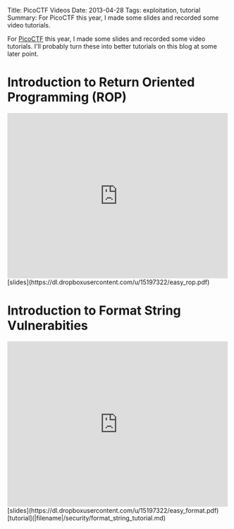 Title: PicoCTF Videos
Date: 2013-04-28
Tags: exploitation, tutorial
Summary: For PicoCTF this year, I made some slides and recorded some video tutorials.

For [PicoCTF](picoctf.com) this year, I made some slides and recorded some
video tutorials. I'll probably turn these into better tutorials on this blog at
some later point.

# Introduction to Return Oriented Programming (ROP) #

<!-- <video width="100%" controls>
  <source src="https://dl.dropboxusercontent.com/u/15197322/easy_rop.mp4">
</video> -->
<iframe src="http://player.vimeo.com/video/65014453" width="500" height="375"
frameborder="0" webkitAllowFullScreen mozallowfullscreen
allowFullScreen></iframe>
[slides](https://dl.dropboxusercontent.com/u/15197322/easy_rop.pdf)

# Introduction to Format String Vulnerabities #

<!-- <video controls width="100%">
  <source src="https://dl.dropboxusercontent.com/u/15197322/easy_format.mp4">
</video> -->
<iframe src="http://player.vimeo.com/video/65014452" width="500" height="375"
frameborder="0" webkitAllowFullScreen mozallowfullscreen
allowFullScreen></iframe>
[slides](https://dl.dropboxusercontent.com/u/15197322/easy_format.pdf) [tutorial](|filename|/security/format_string_tutorial.md)


